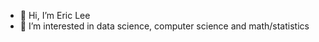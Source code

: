 - 👋 Hi, I’m Eric Lee
- 👀 I’m interested in data science, computer science and math/statistics

<!---
haaandolo/haaandolo is a ✨ special ✨ repository because its `README.md` (this file) appears on your GitHub profile.
You can click the Preview link to take a look at your changes.
--->
